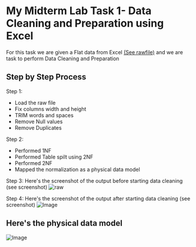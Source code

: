# My Midterm Lab Task 1- Data Cleaning and Preparation using Excel
For this task we are given a Flat data from Excel [(See rawfile)]((https://github.com/user-attachments/files/19089934/midterm_lab_activity_lacsina1.xlsx)) and we are task to perform Data Cleaning and Preparation

## Step by Step Process
Step 1:
- Load the raw file
- Fix columns width and height
- TRIM words and spaces
- Remove Null values
- Remove Duplicates

Step 2:
- Performed 1NF
- Performed Table spilt using 2NF
- Performed 2NF
- Mapped the normalization as a physical data model


Step 3: Here's the screenshot of the output before starting data cleaning (see screenshot)
![raw](https://github.com/user-attachments/assets/e0375d56-cc93-4908-9492-90f4aa3642d7)

Step 4: Here's the screenshot of the output  after starting data cleaning (see screenshot)
![Image](https://github.com/user-attachments/assets/adff94a0-ba8b-400c-9f91-6c32a68076b4)


## Here's the physical data model
![Image](https://github.com/user-attachments/assets/71e119bd-0953-4376-8591-ec0e36e2aa91)



